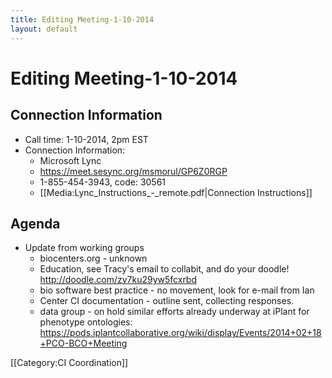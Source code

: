 ```yaml
---
title: Editing Meeting-1-10-2014
layout: default
---
```


# Editing Meeting-1-10-2014

## Connection Information 

* Call time: 1-10-2014, 2pm EST
* Connection Information:      
  * Microsoft Lync
  * https://meet.sesync.org/msmorul/GP6Z0RGP
  * 1-855-454-3943, code: 30561
  * [[Media:Lync_Instructions_-_remote.pdf|Connection Instructions]]

## Agenda 

* Update from working groups
  * biocenters.org - unknown
  * Education, see Tracy's email to collabit, and do your doodle! http://doodle.com/zv7ku29yw5fcxrbd
  * bio software best practice - no movement, look for e-mail from Ian
  * Center CI documentation - outline sent, collecting responses.
  * data group - on hold similar efforts already underway at iPlant for phenotype ontologies: https://pods.iplantcollaborative.org/wiki/display/Events/2014+02+18+PCO-BCO+Meeting


[[Category:CI Coordination]]
